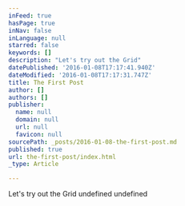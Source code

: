 ```yaml
---
inFeed: true
hasPage: true
inNav: false
inLanguage: null
starred: false
keywords: []
description: "Let's try out the Grid"
datePublished: '2016-01-08T17:17:41.940Z'
dateModified: '2016-01-08T17:17:31.747Z'
title: The First Post
author: []
authors: []
publisher:
  name: null
  domain: null
  url: null
  favicon: null
sourcePath: _posts/2016-01-08-the-first-post.md
published: true
url: the-first-post/index.html
_type: Article

---
```

Let's try out the Grid
undefined
undefined